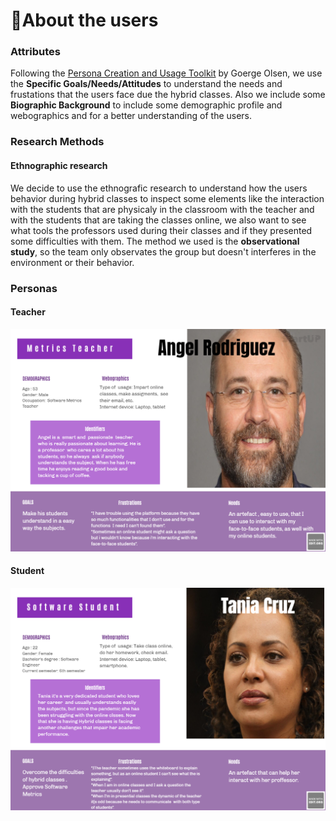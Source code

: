 ﻿# 🧍About the users
### Attributes
Following the [Persona Creation and Usage Toolkit](https://tecfa.unige.ch/tecfa/teaching/Ergo/textes/Periode1/persona_1.pdf "Persona Creation and Usage Toolkit") by Goerge Olsen, we use the **Specific Goals/Needs/Attitudes** to understand the needs and frustations that the users face due the hybrid classes. Also we include some **Biographic Background** to include some demographic profile and  webographics and for a better understanding of the users.

### Research Methods
#### Ethnographic research
We decide to use the ethnografic research to understand how the users behavior during hybrid classes to inspect some elements like the interaction with the students that are physicaly in the classroom with the teacher and with the students that are taking the classes online, we also want to see what tools the professors used during their classes and if they presented some difficulties with them.
The method we used is the **observational study**, so the team only observates the group but doesn't interferes in the environment or their behavior.

### Personas
#### Teacher
[![](https://github.com/migueravila/HCI/blob/second-delivery/assets/TeacherPersona.png?raw=true)](https://github.com/migueravila/HCI/blob/second-delivery/assets/TeacherPersona.png?raw=true)
#### Student
![](https://github.com/migueravila/HCI/blob/second-delivery/assets/StudentPersona.png?raw=true)
